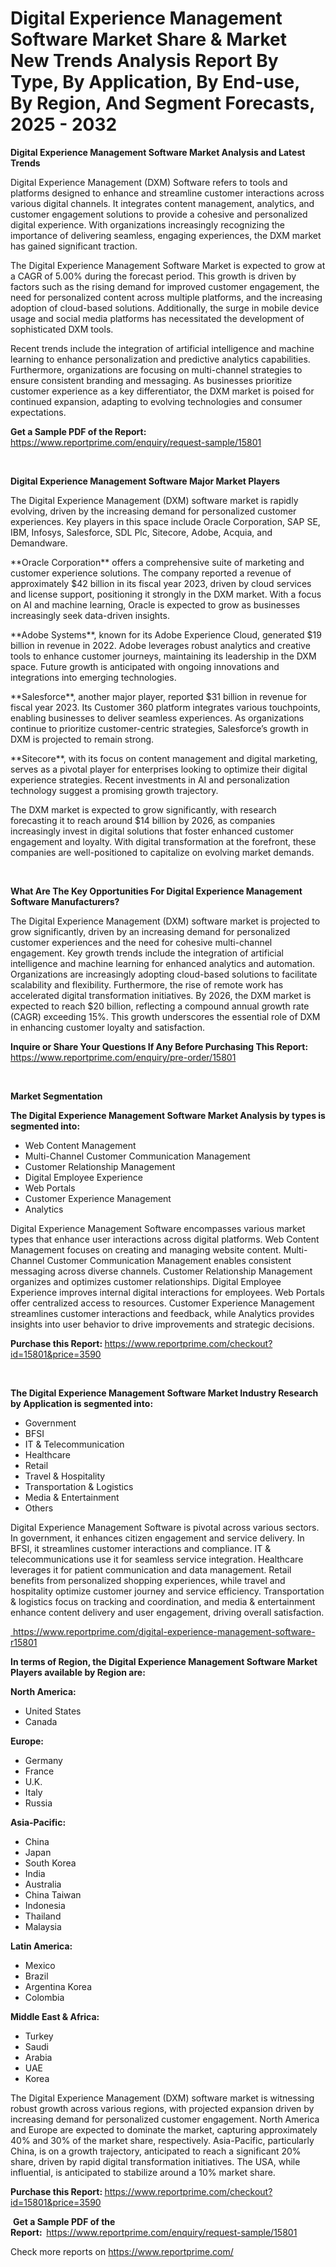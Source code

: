 <p><h1>Digital Experience Management Software Market Share & Market New Trends Analysis Report By Type, By Application, By End-use, By Region, And Segment Forecasts, 2025 - 2032</h1></p><p><strong>Digital Experience Management Software Market Analysis and Latest Trends</strong></p>
<p><p>Digital Experience Management (DXM) Software refers to tools and platforms designed to enhance and streamline customer interactions across various digital channels. It integrates content management, analytics, and customer engagement solutions to provide a cohesive and personalized digital experience. With organizations increasingly recognizing the importance of delivering seamless, engaging experiences, the DXM market has gained significant traction.</p><p>The Digital Experience Management Software Market is expected to grow at a CAGR of 5.00% during the forecast period. This growth is driven by factors such as the rising demand for improved customer engagement, the need for personalized content across multiple platforms, and the increasing adoption of cloud-based solutions. Additionally, the surge in mobile device usage and social media platforms has necessitated the development of sophisticated DXM tools.</p><p>Recent trends include the integration of artificial intelligence and machine learning to enhance personalization and predictive analytics capabilities. Furthermore, organizations are focusing on multi-channel strategies to ensure consistent branding and messaging. As businesses prioritize customer experience as a key differentiator, the DXM market is poised for continued expansion, adapting to evolving technologies and consumer expectations.</p></p>
<p><strong>Get a Sample PDF of the Report:&nbsp;</strong> <a href="https://www.reportprime.com/enquiry/request-sample/15801?utm_campaign=3504&utm_medium=2&utm_source=Github&utm_content=ia&utm_term=20032025&utm_id=digital-experience-management-software">https://www.reportprime.com/enquiry/request-sample/15801</a></p>
<p>&nbsp;</p>
<p><strong>Digital Experience Management Software Major Market Players</strong></p>
<p><p>The Digital Experience Management (DXM) software market is rapidly evolving, driven by the increasing demand for personalized customer experiences. Key players in this space include Oracle Corporation, SAP SE, IBM, Infosys, Salesforce, SDL Plc, Sitecore, Adobe, Acquia, and Demandware.</p><p>**Oracle Corporation** offers a comprehensive suite of marketing and customer experience solutions. The company reported a revenue of approximately $42 billion in its fiscal year 2023, driven by cloud services and license support, positioning it strongly in the DXM market. With a focus on AI and machine learning, Oracle is expected to grow as businesses increasingly seek data-driven insights.</p><p>**Adobe Systems**, known for its Adobe Experience Cloud, generated $19 billion in revenue in 2022. Adobe leverages robust analytics and creative tools to enhance customer journeys, maintaining its leadership in the DXM space. Future growth is anticipated with ongoing innovations and integrations into emerging technologies.</p><p>**Salesforce**, another major player, reported $31 billion in revenue for fiscal year 2023. Its Customer 360 platform integrates various touchpoints, enabling businesses to deliver seamless experiences. As organizations continue to prioritize customer-centric strategies, Salesforce’s growth in DXM is projected to remain strong.</p><p>**Sitecore**, with its focus on content management and digital marketing, serves as a pivotal player for enterprises looking to optimize their digital experience strategies. Recent investments in AI and personalization technology suggest a promising growth trajectory.</p><p>The DXM market is expected to grow significantly, with research forecasting it to reach around $14 billion by 2026, as companies increasingly invest in digital solutions that foster enhanced customer engagement and loyalty. With digital transformation at the forefront, these companies are well-positioned to capitalize on evolving market demands.</p></p>
<p>&nbsp;</p>
<p><strong>What Are The Key Opportunities For Digital Experience Management Software Manufacturers?</strong></p>
<p><p>The Digital Experience Management (DXM) software market is projected to grow significantly, driven by an increasing demand for personalized customer experiences and the need for cohesive multi-channel engagement. Key growth trends include the integration of artificial intelligence and machine learning for enhanced analytics and automation. Organizations are increasingly adopting cloud-based solutions to facilitate scalability and flexibility. Furthermore, the rise of remote work has accelerated digital transformation initiatives. By 2026, the DXM market is expected to reach $20 billion, reflecting a compound annual growth rate (CAGR) exceeding 15%. This growth underscores the essential role of DXM in enhancing customer loyalty and satisfaction.</p></p>
<p><strong>Inquire or Share Your Questions If Any Before Purchasing This Report:</strong> <a href="https://www.reportprime.com/enquiry/pre-order/15801?utm_campaign=3504&utm_medium=2&utm_source=Github&utm_content=ia&utm_term=20032025&utm_id=digital-experience-management-software">https://www.reportprime.com/enquiry/pre-order/15801</a></p>
<p>&nbsp;</p>
<p><strong>Market Segmentation</strong></p>
<p><strong>The Digital Experience Management Software Market Analysis by types is segmented into:</strong></p>
<p><ul><li>Web Content Management</li><li>Multi-Channel Customer Communication Management</li><li>Customer Relationship Management</li><li>Digital Employee Experience</li><li>Web Portals</li><li>Customer Experience Management</li><li>Analytics</li></ul></p>
<p><p>Digital Experience Management Software encompasses various market types that enhance user interactions across digital platforms. Web Content Management focuses on creating and managing website content. Multi-Channel Customer Communication Management enables consistent messaging across diverse channels. Customer Relationship Management organizes and optimizes customer relationships. Digital Employee Experience improves internal digital interactions for employees. Web Portals offer centralized access to resources. Customer Experience Management streamlines customer interactions and feedback, while Analytics provides insights into user behavior to drive improvements and strategic decisions.</p></p>
<p><strong>Purchase this Report:&nbsp;</strong><a href="https://www.reportprime.com/checkout?id=15801&price=3590&utm_campaign=3504&utm_medium=2&utm_source=Github&utm_content=ia&utm_term=20032025&utm_id=digital-experience-management-software">https://www.reportprime.com/checkout?id=15801&price=3590</a></p>
<p>&nbsp;</p>
<p><strong>The Digital Experience Management Software Market Industry Research by Application is segmented into:</strong></p>
<p><ul><li>Government</li><li>BFSI</li><li>IT & Telecommunication</li><li>Healthcare</li><li>Retail</li><li>Travel & Hospitality</li><li>Transportation & Logistics</li><li>Media & Entertainment</li><li>Others</li></ul></p>
<p><p>Digital Experience Management Software is pivotal across various sectors. In government, it enhances citizen engagement and service delivery. In BFSI, it streamlines customer interactions and compliance. IT & telecommunications use it for seamless service integration. Healthcare leverages it for patient communication and data management. Retail benefits from personalized shopping experiences, while travel and hospitality optimize customer journey and service efficiency. Transportation & logistics focus on tracking and coordination, and media & entertainment enhance content delivery and user engagement, driving overall satisfaction.</p></p>
<p><a href="https://www.reportprime.com/digital-experience-management-software-r15801?utm_campaign=3504&utm_medium=2&utm_source=Github&utm_content=ia&utm_term=20032025&utm_id=digital-experience-management-software">&nbsp;https://www.reportprime.com/digital-experience-management-software-r15801</a></p>
<p><strong>In terms of Region, the Digital Experience Management Software Market Players available by Region are:</strong></p>
<p>
    <p> <strong> North America: </strong>
        <ul>
            <li>United States</li>
            <li>Canada</li>
        </ul>
        </p> 
    <p> <strong> Europe: </strong>
        <ul>
            <li>Germany</li>
            <li>France</li>
            <li>U.K.</li>
            <li>Italy</li>
            <li>Russia</li>
        </ul>
        </p> 
    <p> <strong> Asia-Pacific: </strong>
        <ul>
            <li>China</li>
            <li>Japan</li>
            <li>South Korea</li>
            <li>India</li>
            <li>Australia</li>
            <li>China Taiwan</li>
            <li>Indonesia</li>
            <li>Thailand</li>
            <li>Malaysia</li>
        </ul>
        </p> 
    <p> <strong> Latin America: </strong>
        <ul>
            <li>Mexico</li>
            <li>Brazil</li>
            <li>Argentina Korea</li>
            <li>Colombia</li>
        </ul>
        </p> 
    <p> <strong> Middle East & Africa: </strong>
        <ul>
            <li>Turkey</li>
            <li>Saudi</li>
            <li>Arabia</li>
            <li>UAE</li>
            <li>Korea</li>
        </ul>
    </p>
    </p>
<p><p>The Digital Experience Management (DXM) software market is witnessing robust growth across various regions, with projected expansion driven by increasing demand for personalized customer engagement. North America and Europe are expected to dominate the market, capturing approximately 40% and 30% of the market share, respectively. Asia-Pacific, particularly China, is on a growth trajectory, anticipated to reach a significant 20% share, driven by rapid digital transformation initiatives. The USA, while influential, is anticipated to stabilize around a 10% market share.</p></p>
<p><strong>Purchase this Report: </strong><a href="https://www.reportprime.com/checkout?id=15801&price=3590&utm_campaign=3504&utm_medium=2&utm_source=Github&utm_content=ia&utm_term=20032025&utm_id=digital-experience-management-software">https://www.reportprime.com/checkout?id=15801&price=3590</a></p>
<p>&nbsp;<strong>Get a Sample PDF of the Report:&nbsp;&nbsp;</strong><a href="https://www.reportprime.com/enquiry/request-sample/15801?utm_campaign=3504&utm_medium=2&utm_source=Github&utm_content=ia&utm_term=20032025&utm_id=digital-experience-management-software">https://www.reportprime.com/enquiry/request-sample/15801</a></p>
<p><strong></strong></p>
<p>Check more reports on <a href="https://www.reportprime.com/?utm_campaign=3504&utm_medium=2&utm_source=Github&utm_content=ia&utm_term=20032025&utm_id=digital-experience-management-software">https://www.reportprime.com/</a></p>